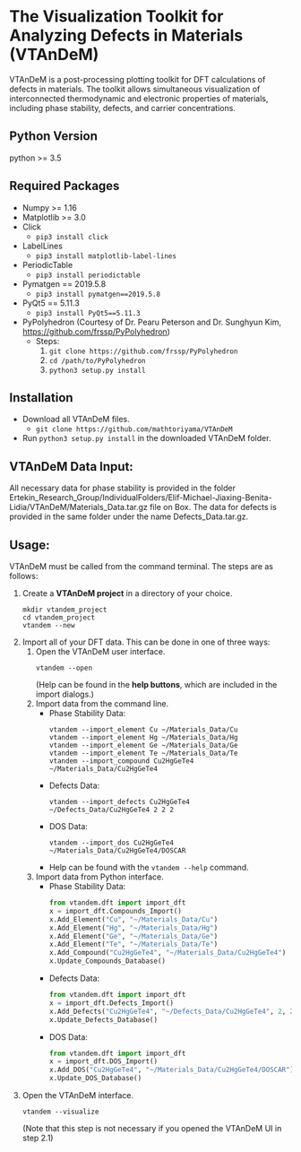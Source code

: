 The Visualization Toolkit for Analyzing Defects in Materials (VTAnDeM)
======================================================================

VTAnDeM is a post-processing plotting toolkit for DFT calculations of defects in materials.
The toolkit allows simultaneous visualization of interconnected thermodynamic and electronic properties of materials, including phase stability, defects, and carrier concentrations.


Python Version
--------------
python >= 3.5


Required Packages
-----------------
- Numpy >= 1.16
- Matplotlib >= 3.0
- Click
	- `pip3 install click`
- LabelLines
	- `pip3 install matplotlib-label-lines`
- PeriodicTable
	- `pip3 install periodictable`
- Pymatgen == 2019.5.8
	- `pip3 install pymatgen==2019.5.8`
- PyQt5 == 5.11.3
	- `pip3 install PyQt5==5.11.3`
- PyPolyhedron (Courtesy of Dr. Pearu Peterson and Dr. Sunghyun Kim, https://github.com/frssp/PyPolyhedron)
	- Steps:
		1. `git clone https://github.com/frssp/PyPolyhedron`
		2. `cd /path/to/PyPolyhedron`
		3. `python3 setup.py install`


Installation
---------------
- Download all VTAnDeM files.
	- `git clone https://github.com/mathtoriyama/VTAnDeM`
- Run `python3 setup.py install` in the downloaded VTAnDeM folder.


VTAnDeM Data Input:
-------------------
All necessary data for phase stability is provided in the folder Ertekin_Research_Group/IndividualFolders/Elif-Michael-Jiaxing-Benita-Lidia/VTAnDeM/Materials_Data.tar.gz file on Box.
The data for defects is provided in the same folder under the name Defects_Data.tar.gz.


Usage:
------
VTAnDeM must be called from the command terminal. The steps are as follows:
1. Create a **VTAnDeM project** in a directory of your choice.
	```
	mkdir vtandem_project
	cd vtandem_project
	vtandem --new
	```
2. Import all of your DFT data. This can be done in one of three ways:
	1. Open the VTAnDeM user interface.
		```
		vtandem --open
		```
		(Help can be found in the **help buttons**, which are included in the import dialogs.)
	2. Import data from the command line.
		- Phase Stability Data:
			```
			vtandem --import_element Cu ~/Materials_Data/Cu
			vtandem --import_element Hg ~/Materials_Data/Hg
			vtandem --import_element Ge ~/Materials_Data/Ge
			vtandem --import_element Te ~/Materials_Data/Te
			vtandem --import_compound Cu2HgGeTe4 ~/Materials_Data/Cu2HgGeTe4
			```
		- Defects Data:
			```
			vtandem --import_defects Cu2HgGeTe4 ~/Defects_Data/Cu2HgGeTe4 2 2 2
			```
		- DOS Data:
			```
			vtandem --import_dos Cu2HgGeTe4 ~/Materials_Data/Cu2HgGeTe4/DOSCAR
			```
		- Help can be found with the `vtandem --help` command.
	3. Import data from Python interface.
		- Phase Stability Data:
			```python
			from vtandem.dft import import_dft
			x = import_dft.Compounds_Import()
			x.Add_Element("Cu", "~/Materials_Data/Cu")
			x.Add_Element("Hg", "~/Materials_Data/Hg")
			x.Add_Element("Ge", "~/Materials_Data/Ge")
			x.Add_Element("Te", "~/Materials_Data/Te")
			x.Add_Compound("Cu2HgGeTe4", "~/Materials_Data/Cu2HgGeTe4")
			x.Update_Compounds_Database()
			```
		- Defects Data:
			```python
			from vtandem.dft import import_dft
			x = import_dft.Defects_Import()
			x.Add_Defects("Cu2HgGeTe4", "~/Defects_Data/Cu2HgGeTe4", 2, 2, 2)
			x.Update_Defects_Database()
			```
		- DOS Data:
			```python
			from vtandem.dft import import_dft
			x = import_dft.DOS_Import()
			x.Add_DOS("Cu2HgGeTe4", "~/Materials_Data/Cu2HgGeTe4/DOSCAR")
			x.Update_DOS_Database()
			```
3. Open the VTAnDeM interface.
	```
	vtandem --visualize
	```
	(Note that this step is not necessary if you opened the VTAnDeM UI in step 2.1)

